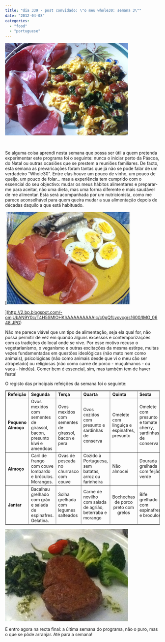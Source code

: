 ```yaml
---
title: "dia 339 - post convidado: \"o meu whole30: semana 3\""
date: "2012-04-08"
categories: 
  - "food"
  - "portuguese"
---
```


[![](images/IMG_0648.JPG)](http://2.bp.blogspot.com/-omjUbAN9Y0c/T4H5SMlOHKI/AAAAAAAAAIc/c0gQ1Lyovcg/s1600/IMG_0648.JPG)

[  
](http://2.bp.blogspot.com/-omjUbAN9Y0c/T4H5SMlOHKI/AAAAAAAAAIc/c0gQ1Lyovcg/s1600/IMG_0648.JPG)

Se alguma coisa aprendi nesta semana que possa ser útil a quem pretenda experimentar este programa foi o seguinte: nunca o iniciar perto da Páscoa, do Natal ou outras ocasiões que se prestem a reuniões familiares. De facto, esta semana as prevaricações foram tantas que já não se pode falar de um verdadeiro "Whole30". Entre elas houve um pouco de vinho, um pouco de queijo, um pouco de folar... mas a experiência tem cumprido com o essencial do seu objectivo: mudar os meus hábitos alimentares e preparar-me para aceitar, não uma dieta, mas uma forma diferente e mais saudável de me alimentar. Esta será acompanhada por um nutricionista, como me parece aconselhável para quem queira mudar a sua alimentação depois de décadas daquilo a que está habituado.

  

[![](images/IMG_0643.JPG)

  




](http://2.bp.blogspot.com/-omjUbAN9Y0c/T4H5SMlOHKI/AAAAAAAAAIc/c0gQ1Lyovcg/s1600/IMG_0648.JPG)

Não me parece viável que um tipo de alimentação, seja ela qual for, não possa permitir de vez em quando alguns excessos e contemporizações com as tradições do local onde se vive. Por esse motivo recuso o vegetarianismo, o veganismo e outras excitações da mesma estirpe, muitas vezes fundamentadas em questões ideológicas (não mato nem como animais), psicológicas (não como animais desde que vi o meu cão ser atropelado) ou religiosas (não como carne de porco - muçulmanos - ou vaca - hindús). Comer bem é essencial, sim, mas também tem de haver festa!

  

O registo das principais refeições da semana foi o seguinte:

<table border="1" width="100%"><tbody><tr><td><b>Refeição</b></td><td><b>Segunda</b></td><td><b>Terça</b></td><td><b>Quarta</b></td><td><b>Quinta</b></td><td><b>Sexta</b></td><td><b>Sábado</b></td><td><b>Domingo</b></td></tr><tr><td style="text-align: left;"><b>Pequeno Almoço</b></td><td style="text-align: left;">Ovos mexidos com sementes de girassol, bacon, presunto kiwi e amendoas</td><td style="text-align: left;">Ovos mexidos com sementes de girassol, bacon e pera</td><td style="text-align: left;">Ovos cozidos com presunto e sardinhas de conserva</td><td><div style="text-align: left;"><span style="font-size: 100%; text-align: left; ">Omelete com linguiç</span><span style="font-size: 100%; ">a e espinafres, presunto</span></div></td><td style="text-align: left;">Omelete com presunto e tomate cherry, sardinhas de conserva</td><td style="text-align: left;">Omelete com bacon, kiwi</td><td style="text-align: left;">Empada de galinha com sumo natural de cenoura e laranja</td></tr><tr><td style="text-align: left;"><b>Almoço</b></td><td style="text-align: left;">Caril de frango com couve lombardo e bróculos. Morangos.</td><td style="text-align: left;">Ovas de pescada no churrasco com couve</td><td style="text-align: left;">Cozido à Portuguesa, sem batatas, arroz ou farinheira</td><td style="text-align: left;">Não almocei</td><td style="text-align: left;">Dourada grelhada com feijão verde</td><td style="text-align: left;">Carnes grelhadas com salada</td><td style="text-align: left;">Ameijoas à Bolhão Pato. Bacalhau com grão.</td></tr><tr><td style="text-align: left;"><b>Jantar</b></td><td style="text-align: left;">Bacalhau grelhado com grão e salada de espinafres. Gelatina.</td><td style="text-align: left;">Solha grelhada com legumes salteados</td><td style="text-align: left;">Carne de novilho com salada de agrião, beterraba e morango</td><td><div style="text-align: center;"><span style="text-align: left; ">Bochechas de p</span><span style="text-align: left; "><span>o</span></span><span style="text-align: left; font-size: 100%; ">rco preto com grelos</span></div></td><td style="text-align: left;">Bife grelhado com espinafres e broculos</td><td style="text-align: left;">Pescada cozida com broculos</td><td style="text-align: left;">Carne de porco com salada. Gelatina.</td></tr></tbody></table>

  

[![](images/IMG_0666.JPG)](http://2.bp.blogspot.com/-omjUbAN9Y0c/T4H5SMlOHKI/AAAAAAAAAIc/c0gQ1Lyovcg/s1600/IMG_0648.JPG)

E entro agora na recta final: a última semana do programa, não o puro, mas o que se pôde arranjar. Até para a semana!
